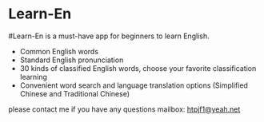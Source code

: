 # Learn-En

#Learn-En is a must-have app for beginners to learn English.

- Common English words
- Standard English pronunciation
- 30 kinds of classified English words, choose your favorite classification learning
- Convenient word search and language translation options (Simplified Chinese and Traditional Chinese)

please contact me if you have any questions
mailbox:  htpjf1@yeah.net
